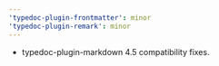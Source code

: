 ```yaml
---
'typedoc-plugin-frontmatter': minor
'typedoc-plugin-remark': minor
---
```


- typedoc-plugin-markdown 4.5 compatibility fixes.
